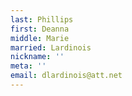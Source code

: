 ```yaml
---
last: Phillips
first: Deanna
middle: Marie
married: Lardinois
nickname: ''
meta: ''
email: dlardinois@att.net
---
```

